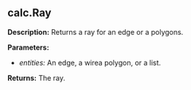 ## calc.Ray  
  
  
**Description:** Returns a ray for an edge or a polygons.  
  
**Parameters:**  
  * *entities:* An edge, a wirea polygon, or a list.  
  
**Returns:** The ray.  
